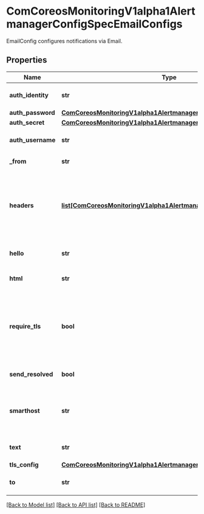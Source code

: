 # ComCoreosMonitoringV1alpha1AlertmanagerConfigSpecEmailConfigs

EmailConfig configures notifications via Email.
## Properties
Name | Type | Description | Notes
------------ | ------------- | ------------- | -------------
**auth_identity** | **str** | The identity to use for authentication. | [optional] 
**auth_password** | [**ComCoreosMonitoringV1alpha1AlertmanagerConfigSpecAuthPassword**](ComCoreosMonitoringV1alpha1AlertmanagerConfigSpecAuthPassword.md) |  | [optional] 
**auth_secret** | [**ComCoreosMonitoringV1alpha1AlertmanagerConfigSpecAuthSecret**](ComCoreosMonitoringV1alpha1AlertmanagerConfigSpecAuthSecret.md) |  | [optional] 
**auth_username** | **str** | The username to use for authentication. | [optional] 
**_from** | **str** | The sender address. | [optional] 
**headers** | [**list[ComCoreosMonitoringV1alpha1AlertmanagerConfigSpecHeaders]**](ComCoreosMonitoringV1alpha1AlertmanagerConfigSpecHeaders.md) | Further headers email header key/value pairs. Overrides any headers previously set by the notification implementation. | [optional] 
**hello** | **str** | The hostname to identify to the SMTP server. | [optional] 
**html** | **str** | The HTML body of the email notification. | [optional] 
**require_tls** | **bool** | The SMTP TLS requirement. Note that Go does not support unencrypted connections to remote SMTP endpoints. | [optional] 
**send_resolved** | **bool** | Whether or not to notify about resolved alerts. | [optional] 
**smarthost** | **str** | The SMTP host and port through which emails are sent. E.g. example.com:25 | [optional] 
**text** | **str** | The text body of the email notification. | [optional] 
**tls_config** | [**ComCoreosMonitoringV1alpha1AlertmanagerConfigSpecTlsConfig**](ComCoreosMonitoringV1alpha1AlertmanagerConfigSpecTlsConfig.md) |  | [optional] 
**to** | **str** | The email address to send notifications to. | [optional] 

[[Back to Model list]](../README.md#documentation-for-models) [[Back to API list]](../README.md#documentation-for-api-endpoints) [[Back to README]](../README.md)



